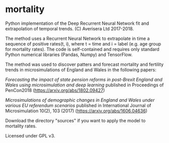 # mortality
Python implementation of the Deep Recurrent Neural Network fit and extrapolation of temporal trends. (C) Averisera Ltd 2017-2018.

The method uses a Recurrent Neural Network to extrapolate in time a sequence of positive rates(t, i), where t = time and i = label
(e.g. age group for mortality rates). The code is self-contained and requires only standard Python numerical libraries (Pandas, Numpy) and
TensorFlow.

The method was used to discover patters and forecast mortality and fertility trends in microsimulations of England and Wales in the following papers:

*Forecasting the impact of state pension reforms in post-Brexit England and Wales using microsimulation and deep learning* published in Proceedings of PenCon2018 (https://arxiv.org/abs/1802.09427)

*Microsimulations of demographic changes in England and Wales under various EU referendum scenarios* published in International Journal of Microsimulation 10(2), 103 (2017) (https://arxiv.org/abs/1606.04636)

Download the directory "sources" if you want to apply the model to mortality rates.

Licensed under GPL v3.
